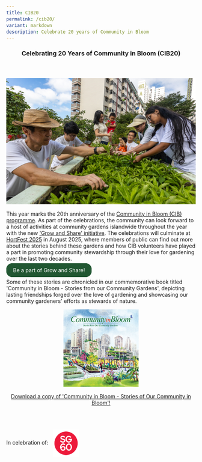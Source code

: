 ```yaml
---
title: CIB20
permalink: /cib20/
variant: markdown
description: Celebrate 20 years of Community in Bloom
---
```

<style>
	.wrapper {
		display: grid;
		grid-template-columns: repeat(auto-fit, minmax(250px, 1fr));
		grid-template-rows: auto-fit;
		column-gap: 10px;
		row-gap: 10px;
	}

	.box {
		border: solid 1px #215732 ;
		border-radius: 5px;
		padding: 5px 10px 15px 10px;
	}
		
		  .button-primary {
    background-color: #215732;
    border: 2px solid #215732;
    padding: 0.5rem 1rem;
  	border-radius: 1rem;
    color: white !important;
	  text-decoration: none !important;
  }
</style>

<header>
<h3>Celebrating 20 Years of Community in Bloom (CIB20)</h3>
</header>
<img src="/images/CIB20/KTW_1027.jpg"><br>
<section>
<p>This year marks the 20th anniversary of the <a href="/get-involved/community-gardens/">Community in Bloom (CIB) programme</a>. As part of the celebrations, the community can look forward to a host of activities at community gardens islandwide throughout the year with the new <a href="/grow-and-share-initiative/">'Grow and Share' initiative</a>. The celebrations will culminate at <a href="/hortfest-2025/">HortFest 2025</a> in August 2025, where members of public can find out more about the stories behind these gardens and how CIB volunteers have played a part in promoting community stewardship through their love for gardening over the last two decades. </p>
	
<a class="button-primary" href="/grow-and-share-initiative/">Be a part of Grow and Share!</a>

<p>Some of these stories are chronicled in our commemorative book titled 'Community in Bloom - Stories from our Community Gardens', depicting lasting friendships forged over the love of gardening and showcasing our community gardeners' efforts as stewards of nature.</p>
       

<div style="text-align:center;"> <img style="width:200px;" src="/images/CIB20/cib20book.png"> </div>	
	<p></p><div style="text-align:center;"><a href="/files/Community%20in%20Bloom%20-%20Stories%20in%20Our%20Community%20Gardens.pdf"> Download a copy of 'Community in Bloom - Stories of Our Community in Bloom'! </a> <p></p> </div>  
  <br><br>
<p>In celebration of: <img style="width:70px; vertical-align:middle; display: inline; margin-left:8px" src="/images/CIB20/sg60_logo.png"></p><br></section> 

